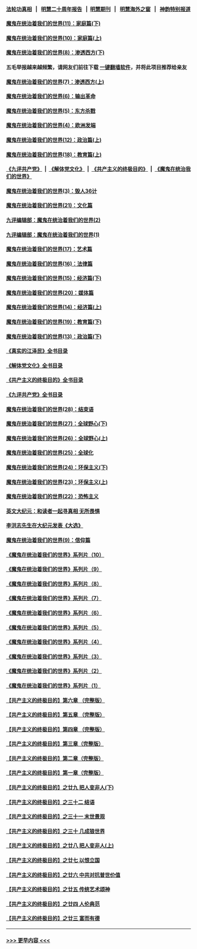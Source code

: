 #### [法轮功真相](https://github.com/gfw-breaker/truth/blob/master/README.md?t=0) &nbsp;&nbsp;|&nbsp;&nbsp; [明慧二十周年报告](https://github.com/gfw-breaker/mh-reports/blob/master/README.md?t=0) &nbsp;&nbsp;|&nbsp;&nbsp;[明慧期刊](https://github.com/gfw-breaker/mh-qikan) &nbsp;&nbsp;|&nbsp;&nbsp; [明慧海外之窗](https://github.com/gfw-breaker/mh-news/blob/master/README.md?t=0) &nbsp;&nbsp;|&nbsp;&nbsp; [神韵特别报道](https://github.com/gfw-breaker/mh-news/blob/master/shenyun.md?t=0)
#### [魔鬼在统治着我们的世界(11)：家庭篇(下)](../pages/nsc422/n10440961.md?t=11191001) 
#### [魔鬼在统治着我们的世界(10)：家庭篇(上)](../pages/nsc422/n10435448.md?t=11191001) 
#### [魔鬼在统治着我们的世界(8)：渗透西方(下)](../pages/nsc422/n10429603.md?t=11191001) 
#### 五毛举报越来越频繁，请网友们前往下载 [一键翻墙软件](https://github.com/gfw-breaker/ssr-accounts)，并将此项目推荐给亲友
#### [魔鬼在统治着我们的世界(7)：渗透西方(上)](../pages/nsc422/n10426013.md?t=11191001) 
#### [魔鬼在统治着我们的世界(6)：输出革命](../pages/nsc422/n10421536.md?t=11191001) 
#### [魔鬼在统治着我们的世界(5)：东方杀戮](../pages/nsc422/n10417707.md?t=11191001) 
#### [魔鬼在统治着我们的世界(4)：欧洲发端](../pages/nsc422/n10414890.md?t=11191001) 
#### [魔鬼在统治着我们的世界(12)：政治篇(上)](../pages/nsc422/n10444576.md?t=11191001) 
#### [魔鬼在统治着我们的世界(18)：教育篇(上)](../pages/nsc422/n10526970.md?t=11191001) 
#### [《九评共产党》](https://github.com/begood0513/9ping.md/blob/master/README.md) &nbsp;|&nbsp; [《解体党文化》](../../../../jtdwh.md/blob/master/README.md)  &nbsp;|&nbsp; [《共产主义的终极目的》](../../../../gczydzjmd.md/blob/master/README.md) &nbsp;|&nbsp; [《魔鬼在统治我们的世界》](../../../../mgztzwmdsj.md/blob/master/README.md) 
#### [魔鬼在统治着我们的世界(3)：毁人36计](../pages/nsc422/n10411583.md?t=11191001) 
#### [魔鬼在统治着我们的世界(21)：文化篇](../pages/nsc422/n10597706.md?t=11191001) 
#### [九评编辑部：魔鬼在统治着我们的世界(2)](../pages/nsc422/n10410036.md?t=11191001) 
#### [九评编辑部：魔鬼在统治着我们的世界(1)](../pages/nsc422/n10406825.md?t=11191001) 
#### [魔鬼在统治着我们的世界(17)：艺术篇](../pages/nsc422/n10499093.md?t=11191001) 
#### [魔鬼在统治着我们的世界(16)：法律篇](../pages/nsc422/n10485969.md?t=11191001) 
#### [魔鬼在统治着我们的世界(15)：经济篇(下)](../pages/nsc422/n10469975.md?t=11191001) 
#### [魔鬼在统治着我们的世界(20)：媒体篇](../pages/nsc422/n10586579.md?t=11191001) 
#### [魔鬼在统治着我们的世界(14)：经济篇(上)](../pages/nsc422/n10457370.md?t=11191001) 
#### [魔鬼在统治着我们的世界(19)：教育篇(下)](../pages/nsc422/n10564808.md?t=11191001) 
#### [魔鬼在统治着我们的世界(13)：政治篇(下)](../pages/nsc422/n10448270.md?t=11191001) 
#### [《真实的江泽民》全书目录](../pages/nsc422/n13721399.md?t=11191001) 
#### [《解体党文化》全书目录](../pages/nsc422/n13721157.md?t=11191001) 
#### [《共产主义的终极目的》全书目录](../pages/nsc422/n13721048.md?t=11191001) 
#### [《九评共产党》全书目录](../pages/nsc422/n13708085.md?t=11191001) 
#### [魔鬼在统治着我们的世界(28)：结束语](../pages/nsc422/n10936246.md?t=11191001) 
#### [魔鬼在统治着我们的世界(27)：全球野心(下)](../pages/nsc422/n10928319.md?t=11191001) 
#### [魔鬼在统治着我们的世界(26)：全球野心(上)](../pages/nsc422/n10900318.md?t=11191001) 
#### [魔鬼在统治着我们的世界(25)：全球化](../pages/nsc422/n10788205.md?t=11191001) 
#### [魔鬼在统治着我们的世界(24)：环保主义(下)](../pages/nsc422/n10695307.md?t=11191001) 
#### [魔鬼在统治着我们的世界(23)：环保主义(上)](../pages/nsc422/n10688613.md?t=11191001) 
#### [魔鬼在统治着我们的世界(22)：恐怖主义](../pages/nsc422/n10614727.md?t=11191001) 
#### [英文大纪元：和读者一起寻真相 无所畏惧](../pages/nsc422/n12542027.md?t=11191001) 
#### [李洪志先生在大纪元发表《大选》](../pages/nsc422/n12534746.md?t=11191001) 
#### [魔鬼在统治着我们的世界(9)：信仰篇](../pages/nsc422/n10432159.md?t=11191001) 
#### [《魔鬼在统治着我们的世界》系列片（10）](../pages/nsc422/n12292670.md?t=11191001) 
#### [《魔鬼在统治着我们的世界》系列片（9）](../pages/nsc422/n12290859.md?t=11191001) 
#### [《魔鬼在统治着我们的世界》系列片（8）](../pages/nsc422/n12287445.md?t=11191001) 
#### [《魔鬼在统治着我们的世界》系列片（7）](../pages/nsc422/n12283425.md?t=11191001) 
#### [《魔鬼在统治着我们的世界》系列片（6）](../pages/nsc422/n12282314.md?t=11191001) 
#### [《魔鬼在统治着我们的世界》系列片（5）](../pages/nsc422/n12281419.md?t=11191001) 
#### [《魔鬼在统治着我们的世界》系列片（4）](../pages/nsc422/n12274024.md?t=11191001) 
#### [《魔鬼在统治着我们的世界》系列片（3）](../pages/nsc422/n12271322.md?t=11191001) 
#### [《魔鬼在统治着我们的世界》系列片（2）](../pages/nsc422/n12269049.md?t=11191001) 
#### [《魔鬼在统治着我们的世界》系列片（1）](../pages/nsc422/n12267575.md?t=11191001) 
#### [【共产主义的终极目的】第六章 （完整版）](../pages/nsc422/n11428913.md?t=11191001) 
#### [【共产主义的终极目的】第五章 （完整版）](../pages/nsc422/n11428912.md?t=11191001) 
#### [【共产主义的终极目的】第四章 （完整版）](../pages/nsc422/n11428907.md?t=11191001) 
#### [【共产主义的终极目的】第三章（完整版）](../pages/nsc422/n11428848.md?t=11191001) 
#### [【共产主义的终极目的】第二章（完整版）](../pages/nsc422/n11428831.md?t=11191001) 
#### [【共产主义的终极目的】第一章（完整版）](../pages/nsc422/n11417651.md?t=11191001) 
#### [【共产主义的终极目的】之廿九 把人变非人(下)](../pages/nsc422/n11344140.md?t=11191001) 
#### [【共产主义的终极目的】之三十二 结语](../pages/nsc422/n11360535.md?t=11191001) 
#### [【共产主义的终极目的】之三十一 末世景观](../pages/nsc422/n11351129.md?t=11191001) 
#### [【共产主义的终极目的】之三十 几成狼世界](../pages/nsc422/n11348280.md?t=11191001) 
#### [【共产主义的终极目的】之廿八 把人变非人(上)](../pages/nsc422/n11340492.md?t=11191001) 
#### [【共产主义的终极目的】之廿七 以恨立国](../pages/nsc422/n11336944.md?t=11191001) 
#### [【共产主义的终极目的】之廿六 中共对抗普世价值](../pages/nsc422/n11324785.md?t=11191001) 
#### [【共产主义的终极目的】之廿五 传统艺术颂神](../pages/nsc422/n11296396.md?t=11191001) 
#### [【共产主义的终极目的】之廿四 人伦典范](../pages/nsc422/n11296397.md?t=11191001) 
#### [【共产主义的终极目的】之廿三 富而有德](../pages/nsc422/n11283598.md?t=11191001) 

----
#### [ >>> 更早内容 <<< ](../indexes/nsc422-earlier.md)
